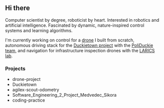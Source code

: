 ## Hi there

Computer scientist by degree, roboticist by heart. Interested in robotics and artificial intelligence. Fascinated by dynamic, nature-inspired control systems and learning algorithms.

I'm currently working on control for a [drone](https://github.com/sikora-toma/drone-project) I built from scratch, autonomous driving stack for the [Duckietown project](https://github.com/duckietown/gym-duckietown) with the [PoliDuckie team](https://github.com/poliduckie), and navigation for infrastructure inspection drones with the [LARICS lab](https://github.com/larics).

### Projects
- drone-project
- Duckietown
- agilex-scout-odometry
- Software_Engineering_2_Project_Medvedec_Sikora
- coding-practice
<!--
**sikora-toma/sikora-toma** is a ✨ _special_ ✨ repository because its `README.md` (this file) appears on your GitHub profile.

Here are some ideas to get you started:

- 🔭 I’m currently working on ...
- 🌱 I’m currently learning ...
- 👯 I’m looking to collaborate on ...
- 🤔 I’m looking for help with ...
- 💬 Ask me about ...
- 📫 How to reach me: ...
- 😄 Pronouns: ...
- ⚡ Fun fact: ...
-->
